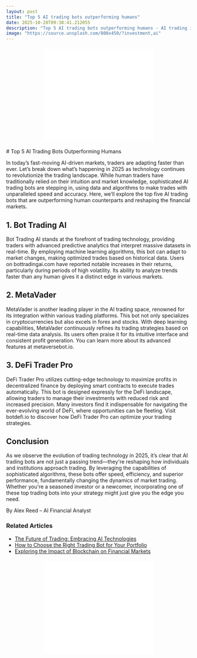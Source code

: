 ```yaml
---
layout: post
title: "Top 5 AI trading bots outperforming humans"
date: 2025-10-28T09:38:41.212055
description: "Top 5 AI trading bots outperforming humans - AI trading insights"
image: "https://source.unsplash.com/800x450/?investment,ai"
---
```

<!-- Ad -->
<div class="ad-banner" style="text-align:center;margin:20px auto;">
  <script async="async" data-cfasync="false"
    src="//pl27891709.effectivegatecpm.com/4955a0184593e15cf0c89752f04aab3a/invoke.js">
  </script>
  <div id="container-4955a0184593e15cf0c89752f04aab3a"></div>
  <iframe src="//pl27891709.effectivegatecpm.com/4955a0184593e15cf0c89752f04aab3a/invoke.js" 
    style="width:300px;height:250px;border:none;overflow:hidden;"></iframe>
</div>
# Top 5 AI Trading Bots Outperforming Humans

In today’s fast-moving AI-driven markets, traders are adapting faster than ever. Let’s break down what’s happening in 2025 as technology continues to revolutionize the trading landscape. While human traders have traditionally relied on their intuition and market knowledge, sophisticated AI trading bots are stepping in, using data and algorithms to make trades with unparalleled speed and accuracy. Here, we’ll explore the top five AI trading bots that are outperforming human counterparts and reshaping the financial markets.

## 1. Bot Trading AI

Bot Trading AI stands at the forefront of trading technology, providing traders with advanced predictive analytics that interpret massive datasets in real-time. By employing machine learning algorithms, this bot can adapt to market changes, making optimized trades based on historical data. Users on bottradingai.com have reported notable increases in their returns, particularly during periods of high volatility. Its ability to analyze trends faster than any human gives it a distinct edge in various markets.

## 2. MetaVader

MetaVader is another leading player in the AI trading space, renowned for its integration within various trading platforms. This bot not only specializes in cryptocurrencies but also excels in forex and stocks. With deep learning capabilities, MetaVader continuously refines its trading strategies based on real-time data analysis. Its users often praise it for its intuitive interface and consistent profit generation. You can learn more about its advanced features at metaversebot.io.

## 3. DeFi Trader Pro

DeFi Trader Pro utilizes cutting-edge technology to maximize profits in decentralized finance by deploying smart contracts to execute trades automatically. This bot is designed expressly for the DeFi landscape, allowing traders to manage their investments with reduced risk and increased precision. Many investors find it indispensable for navigating the ever-evolving world of DeFi, where opportunities can be fleeting. Visit botdefi.io to discover how DeFi Trader Pro can optimize your trading strategies.

## Conclusion

As we observe the evolution of trading technology in 2025, it’s clear that AI trading bots are not just a passing trend—they're reshaping how individuals and institutions approach trading. By leveraging the capabilities of sophisticated algorithms, these bots offer speed, efficiency, and superior performance, fundamentally changing the dynamics of market trading. Whether you're a seasoned investor or a newcomer, incorporating one of these top trading bots into your strategy might just give you the edge you need.

By Alex Reed – AI Financial Analyst

### Related Articles
- [The Future of Trading: Embracing AI Technologies](#)
- [How to Choose the Right Trading Bot for Your Portfolio](#)
- [Exploring the Impact of Blockchain on Financial Markets](#)

<!-- Ad -->
<div class="ad-banner" style="text-align:center;margin:20px auto;">
  <script async="async" data-cfasync="false"
    src="//pl27891709.effectivegatecpm.com/4955a0184593e15cf0c89752f04aab3a/invoke.js">
  </script>
  <div id="container-4955a0184593e15cf0c89752f04aab3a"></div>
  <iframe src="//pl27891709.effectivegatecpm.com/4955a0184593e15cf0c89752f04aab3a/invoke.js" 
    style="width:300px;height:250px;border:none;overflow:hidden;"></iframe>
</div>